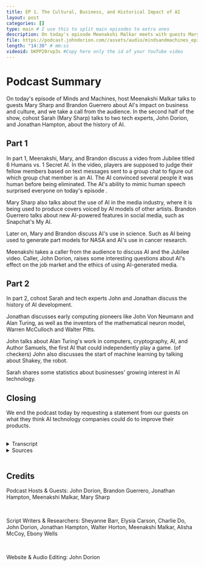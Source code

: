 ```yaml
---
title: EP 1. The Cultural, Business, and Historical Impact of AI
layout: post
categories: []
type: main # I use this to split main episodes to extra ones
description: On today's episode Meenakshi Malkar meets with guests Mary Sharp and Brandon Guerrero to discus AI's impact on culture and businees. We have a chat with a caller from our audience, John Dorion. Our cohost Sarah  meets with, Jonathan Hampton and John Dorion, AI technology experts to discuss the history of AI.
file: https://podcast.johndorion.com//assets/audio/mindsandmachines_episode1.mp3 #Link to your .mp3 file
length: "14:30" # mm:ss
videoid: bKPP20rvp3s #Copy here only the id of your YouTube video
---
```


# Podcast Summary
On today's episode of Minds and Machines, host Meenakshi Malkar talks to guests Mary Sharp and Brandon Guerrero about AI's impact on business and culture, and we take a call from the audience. In the second half of the show, cohost Sarah (Mary Sharp) talks to two tech experts, John Dorion, and Jonathan Hampton, about the history of AI.

## Part 1
In part 1, Meenakshi, Mary, and Brandon discuss a video from Jubilee titled 6 Humans vs. 1 Secret AI. In the video, players are supposed to judge their fellow members based on text messages sent to a group chat to figure out which group chat member is an AI. The AI convinced several people it was human before being eliminated. The AI's ability to mimic human speech surprised everyone on today's episode .


Mary Sharp also talks about the use of AI in the media industry, where it is being used to produce covers voiced by AI models of other artists. Brandon Guerrero talks about new AI-powered features in social media, such as Snapchat's My AI.


Later on, Mary and Brandon discuss AI's use in science. Such as AI being used to generate part models for NASA and AI's use in cancer research.


Meenakshi takes a caller from the audience to discuss AI and the Jubilee video. Caller, John Dorion, raises some interesting questions about AI's effect on the job market and the ethics of using AI-generated media.

## Part 2
In part 2, cohost Sarah and tech experts John and Jonathan discuss the history of AI development.


Jonathan discusses early computing pioneers like John Von Neumann and Alan Turing, as well as the inventors of the mathematical neuron model, Warren McCulloch and Walter Pitts.


John talks about Alan Turing's work in computers, cryptography, AI, and Author Samuels, the first AI that could independently play a game. (of checkers) John also discusses the start of machine learning by talking about Shakey, the robot.


Sarah shares some statistics about businesses' growing interest in AI technology.

## Closing
We end the podcast today by requesting a statement from our guests on what they think AI technology companies could do to improve their products.

<br>

<details><summary>Transcript</summary>

Main Host(Meenakshi): Welcome to Minds and Machines with Meenakshi. We're going to start the show by talking about AI's impact on business and culture and in the second half we'll focus on the history of artificial intelligence. I'd like to introduce our two guests for our first segment: Brandon Guerrero and Mary Sharp.


<br>
Guest 1(Mary): Thank you. We are excited to be a part of this.


<br>
Guest 2(Brandon): Thank you so much for having us.


<br>
Main Host (Meenakshi): Our topic for today is AI which has taken the whole world by storm. Do any of you know much about it?


<br>
Guest 2:(Brandon) I've seen it on social media, and I watched a video on YouTube from Jubilee where they blindfolded 5 people, and they had to guess who the AI was based off text messages in a group chat. It was pretty wild if you ask me.


<br>
Guest 1(Mary): I saw that video too! They eliminated multiple people before they eliminated the actual AI. The AI was so good at sending responses that were more human like than robot like. It was fun to watch, and I was so surprised by the results.


<br>
Main Host (Meenakshi): For our listeners at home who might not know what we're referring to, AI or Artificial Intelligence is a computer's ability to respond like a human, generate documents and data, or mimic human emotions. This technology is so advanced that you can type in a topic for an essay, and it will form a whole report for you. Even going as far as giving you multiple options to choose from.


<br>
Main Host (Meenakshi): This brings me to my next question. How do you guys feel about AI? Like do you guys think that it is cool technology or that it’s creepy?


<br>
Guest 1(Mary): Personally, I think it is awesome and is a huge tech advancement. It has recently been used on social media to change singers of song. Like it can make Beyoncé sing a Taylor Swift song and the voice is spot on. Yes, it is kind of creepy that it can take a Mariah Carey song and make Rihanna sing it, but overall, it's pretty interesting.


<br>
Guest 2(Brandon): Yeah, I must agree. I have seen a few TikTok videos of song covers using AI, and it is interesting how the AI can mimic someone's specific voice. I’ve also heard of sites such as ChatGPT that answer questions in seconds. There is also a new Snapchat feature centered around AI. It’s called “My AI” and you can literally text it anything and it will respond immediately.


<br>
Main Host (Meenakshi): Do you guys know of any examples of how AI is being used in the real world?


<br>
Guest 1(Mary): I was reading a NY Times article the other day and came across a list of examples of real-life people utilizing AI in their work and personal lives. It consisted of everything from small tasks like asking AI to help plan a birthday party or give you meal plan ideas to huge projects like creating parts for spaceships.


<br>
Ryan McClelland, a NASA research engineer, used AI to create parts for his project and the AI actually ended up creating a much more efficient model than what a human can make in a much shorter time frame. I find it absolutely fascinating that some of our greatest minds are also using AI to help better their lives.


<br>
Guest 2(Brandon): That’s actually awesome! Who would have thought even NASA engineers are using AI. I read somewhere that AI is becoming really popular in the Healthcare industry.


<br>
Main Host (Meenakshi): Wait really? How so?


<br>
Guest 2(Brandon): AI basically helps analyze medical data and detect diseases. It has even been helping with cancer research and finding treatments by identifying specific cancer cells. I’m really excited to see what else AI can accomplish in the next few years.


<br>
Main Host (Meenakshi): It seems as though the two of you are in full support of what AI has to offer. Are there any concerns that you guys might have for its advancements as well?


<br>
Guest 1(Mary): A concern that I have about its development is people becoming too reliant on it.


<br>
Main Host (Meenakshi): Can you elaborate?


<br>
Guest 1(Mary): Sure, I know multiple people who take advantage of this technology and use it for their own personal gain. I believe that we will see a decline in work ethic amongst individuals. People might become less honest with their work, resume, and schoolwork.


<br>
Guest 2(Brandon): I see where you are coming from, but I do not think everyone will do that because if a person has true integrity, they won't accept taking the easy way out. Truly, Who does AI hurt? It is not really an issue that will harm society even though it is wrong.  There are bigger issues in the world than worrying about if someone used AI for their history homework.


<br>
Guest 1(Mary): You make a good point, but I am still siding with AI. This is still a real issue that needs to be investigated further.
Nevertheless, it is such a dope concept, and I cannot wrap my head around how much time it must take the developers of it to make it work so well. Technology has come a long way from how it was in the past. AI is the future of the world.


<br>
Main Host (Meenakshi): We are going to go ahead and take on a caller. *Rings* Thank you for calling the Minds and Machines Podcast, whom do I have the pleasure of speaking with?


<br>
Caller(John): Thank you for answering.  My name is John Dorion. It is an honor to be a part of this!


<br>
Main Host (Meenakshi): It’s a pleasure to have you. The topic for the day is AI technology. We have heard some great opinions on the topic and would like to hear yours. So how do you feel about the use of Artificial Intelligence?


<br>
Caller (John): To answer your question, I like the idea of AI. I know some people think AI will take over the world and we will not have any jobs, but there are plenty of jobs that could never be replaced by AI technology and many jobs where AI can be used as a complimentary tool.


<br>
Main Host (Meenakshi): Can you name a few of those jobs if you do not mind me asking?


<br>
Caller(John): Yeah, I don't mind at all. Some of the positions that would be hard to replace are skilled tradespeople, construction workers, teachers, psychologists, and food service workers. Other people in careers like law, medicine, programmers and data analysts will integrate new technology so that their work can become more efficient. Technology can cause career displacement, but it often leads to new careers as well and there will always be flaws that need to be fixed or maintained by humans. I think AI could be massively beneficial if used correctly.


<br>
Guest 1(Mary): Most Definitely!


<br>
Main Host (Meenakshi): That does remind me of the point Mary was making earlier though about how people can be too reliant on AI. I read a news story a few days ago about how two lawyers used ChatGPT to help build their case but ChatGPT generated completely fake cases! The judge ended up issuing a $5,000 fine to the attorneys.


<br>
Main Host (Meenakshi): Anyway, on to lighter topics. Earlier Brandon and Mary mentioned a video from Jubilee. About a gameshow in which a group of people had to choose which member of their group chat was an AI. Have you seen this video?


<br>
Caller(John): I've seen it and it was pretty interesting.


<br>
Main Host (Meenakshi): Do any of you personally think you would have guessed who the AI was? Or do you think you would have been tricked by it as well?


<br>
Guest 2(Brandon): I honestly believe I would have been fooled. The responses from the AI in the chat were so humanlike it was crazy. It sounded more human than the actual humans. Hence the fact that multiple people got eliminated before it.


<br>
Guest 1(Mary): Yeah, I agree. The responses were not too generic or over-emotional, so I would have been tricked as well. I never expected an AI to answer questions so efficiently.


<br>
Main Host (Meenakshi): How about you John? Think you could've guessed which one wasn’t a person?


<br>
Caller(John): I think I would have a hard time picking and it raises interesting questions about how AI could be used unethically to imitate people in text, audio, or video.


<br>
Main Host (Meenakshi): Yeah, they probably would've had me fooled as well. Thank you, John, Brandon, and Mary for sharing your opinions. Once again John, we thank you for being here! Have a nice rest of your day!


<br>
Caller(John): Thank you for having me! Bye guys.


<br>
Main Host (Meenakshi): If anyone else wants to see how well they can detect which person in the group chat is an AI, we've got the YouTube video in our show notes.


(History Segment)


<br>
Main Host (Meenakshi): Onto our next section! I think now is the perfect time to tell you all more about the creation, history, and advancements of Artificial Intelligence. This segment will be led by my co-host Sarah.


<br>
Host #2 (Sarah (Mary)): Hi everyone, my name is Sarah, and I am the cohost of Minds and Machines. Now, I have much more to learn about Artificial Intelligence, which is why I've invited tech experts *inserts name *inserts name, to tell us all more about it. Thank you both for being here!


<br>
Technologist 1 (Jonathan): Thank you for having us.


<br>
Technologist 2 (John): It’s a pleasure to be here.


<br>
Host #2 (Sarah (Mary)): Alright guys, let's dive in. Tell us more about the history of AI, who are its creators?


<br>
Technologist 1 (Jonathan): The development of Artificial Intelligence can be seen as a building block. When it comes to science and technology, researchers build upon already discovered information. But There are a vast number of talented individuals to be credited with the early development of Artificial Intelligence. John Von Neumann (Newman) and Alan Turing were some of the pioneers in early computer technology, without them AI would surely not exist today. People such as Warren McCulloch ( Kulok) and Walter Pitts created the first mathematical neuron model in 1943. John Mccarthy would later be the gentleman accredited with branding the term AI; who defines AI as the science and engineering of making intelligent machines.


<br>
Technologist 2 (John): As far as the timeline of Artificial Intelligence, there's been a long chain of events leading up to the development of Modern Day AI. In 1942 Thanks to Alan Turing and his brilliance for computers and cryptography the allies were able to crack the Enigma code. in 1950 Turing went on to create a test for Artificial intelligence. Another early AI developer, a computer scientist known as Author Samuels developed a program to play checkers, in 1952. It was the first AI that learned how to play a game independently.


<br>
Host #2 (Sarah (Mary)): There have been drastic improvements in technology throughout the years. I guess I didn’t realize the advancements Artificial Intelligence has had throughout time.

<br>
Technologist 1 (Jonathan): Most definitely, most people don’t consider that information systems once had some of the most basic designs.

<br>
Host #2 (Sarah (Mary)): So, at what point in time do we see the development of some of the forms of AI, we see today?

<br>
Technologist 2 (John): The time of its creation was during the 1950s-1960s. During the late 60s we begin to see improvements in machine learning. Shakey the robot developed by the Artificial Intelligence Center at the Stanford Research Insitute was one if not the first AI-based mobile robot to accomplish a task without the need for step-by-step instructions.

<br>
Technologist 1 (Jonathan): We also must consider the fact that the US was reluctant to provide funding for AI development, this was due to discoveries not being as impressive as promised. Which why our society didn’t see a spark of its development until around the late 1900s. This is why developers created inventions such as a self-driving cars that could travel at a speed of 55mph, speech recognition software, and robots that were able to simulate human emotions.

<br>
Host #2 (Sarah (Mary)): It seems as though there wasn’t a boom in AI until recently?

<br>
Technologist 2 (John): That's correct! Though AI systems have been around for decades, the forms of Modern AI we interact with was only developed a few years ago. They're more commonly referred to as large language models due to their ability to mimic human speech.

<br>
Technologist 1 (Jonathan): One of the most commonly used form of AI was launched by Apple in 2011, We know this program as Siri.

<br>
Host 2 (Sarah (Mary)) And it seems that companies aren't slowing down when it comes to investing in and developing AI technology. According to CompTIA (Comp - Tea - Uh), an IT certifications & training company, "35% of companies are using AI and 42% of companies are exploring AI for..." use in the future. "91.5% of leading businesses invest in AI on an ongoing basis."

<br>
Host 2 (Sarah (Mary)): Alright let's get back together and go over the final group question.

<br>
(Closing Remarks)

<br>
Main Host (Meenakshi): Welcome back Host 2! Hope you learned a lot about the history of AI.

<br>
Host 2 (Sarah (Mary)): Thanks! I did, I learned all about computers and technology through the ages. We talked about everything from the first people to develop the idea of a computer to the first person to think about neural networks. We even learned about an early AI that could play checkers!

<br>
Main Host (Meenakshi): Neat! Ok, that brings me to my final question of this session for all our guests today. In what ways do you think AI technology should be improved and why? There are no wrong answers to this. I would like to hear everyone’s perspective on it.

<br>
Guest 2 (Brandon): I would say keeping it up to date with the current trends and phrases would make it more efficient. This will definitely improve how accurate the data and responses are.

<br>
Tech 1 (Jonathan):   I would just add that I think developers should monitor the performance of it more closely to catch the flaws in the data. It’s already pretty much perfect and extraordinary. I hope to see more ways it can be used in the future.

<br>
Tech 2 (John): I think that AI could be improved by working with a regulatory body to help control its development and scope. AI technology is very important and should be guided as such.

<br>
Main Host (Meenakshi): That concludes our podcast for today. Thank you for tuning in. We hope you enjoyed learning about AI, it's history, cultural, and business significance as much as we did. Make sure to give us a subscribe and follow so you can be sure to catch our next upload. Or maybe you can ask your AI to set a reminder for you!


</details>
<details><summary>Sources</summary>
Anderson, M. (2023, May 8). “Ai pause” open letter stokes fear and controversy. IEEE Spectrum. https://spectrum.ieee.org/ai-pause-letter-stokes-fear#toggle-gdpr
<br>
Biswal, A. (2023, May 26). 7 types of artificial intelligence that you should know in 2023. Simplilearn.com. https://www.simplilearn.com/tutorials/artificial-intelligence-tutorial/types-of-artificial-intelligence
<br>
Claburn, T. (2023, June 22). Lawyers who cited fake cases invented by CHATGPT must pay. The Register® - Biting the hand that feeds IT. https://www.theregister.com/2023/06/22/lawyers_fake_cases/
<br>
Copeland, B. J. (n.d.). Alan Turing and the beginning of ai. Encyclopædia Britannica. https://www.britannica.com/technology/artificial-intelligence/Alan-Turing-and-the-beginning-of-AI
<br>
Council of Europe. (n.d.). History of artificial intelligence - artificial intelligence - www.coe.int. Artificial Intelligence. https://www.coe.int/en/web/artificial-intelligence/history-of-ai#:~:text=1940%2D1960%3A%20Birth%20of%20AI%20in%20the%20wake%20of%20cybernetics&text=Just%20before%2C%20a%20first%20mathematical,Pitts%20as%20early%20as%201943
<br>
CrashCourse. (2019, December 27). The Future of Artificial Intelligence: Crash course AI #20. YouTube. https://www.youtube.com/watch?v=T7Rv4tGRlfc&t=23s
<br>
Dilmegani, C. (2019, April 10). In-depth guide to future of AI in 2023, according to top experts. AIMultiple. https://research.aimultiple.com/future-of-ai/
<br>
Fun Ai Tools. Easy With AI. (n.d.). https://easywithai.com/fun-ai-tools/
<br>
The future of AI: How Artificial Intelligence Will Change the world. Built In. (n.d.). https://builtin.com/artificial-intelligence/artificial-intelligence-future
<br>
Jubilee. (2023, March 29). 6 humans vs 1 secret AI. YouTube. https://www.youtube.com/watch?v=bKPP20rvp3s
<br>
Lett, P., & Ashkenas, J. (2023, June 1). We spoke with 5 people who work with A.I. Here’s what keeps them up at night. The New York Times. https://www.nytimes.com/interactive/2023/06/01/opinion/ai-technology-future.html
<br>
McKinsey & Company. (2023, April 24). What is ai?. McKinsey & Company. https://www.mckinsey.com/featured-insights/mckinsey-explainers/what-is-ai
<br>
Nickson, R. (2023, March 25). I made a Kanye song with Ai - Music is forever changed. YouTube. https://www.youtube.com/watch?v=2sMpIXQcSCA&ab_channel=RobertoNickson
<br>
Palokangas, E. (2023, May 23). How much does ai cost? what to consider. Scribe. https://scribehow.com/library/cost-of-ai#:~:text=for%20AI%20solutions%3F-,On%20average%2C%20companies%20can%20expect%20to%20pay%20anywhere%20from%20%240,on%20the%20consultant’s%20hourly%20fee
<br>
Paris, F., & Buchanan, L. (2023, April 14). 35 ways real people are using A.I. Right Now. The New York Times. https://www.nytimes.com/interactive/2023/04/14/upshot/up-ai-uses.html
<br>
Pio, L., & Cury, C. (2023, June 21). 15 artificial intelligence pros and cons that you need to know. Rock Content. https://rockcontent.com/blog/artificial-intelligence-pros-and-cons/
<br>
Q.ai - Powering a Personal Wealth Movement. (2022, December 2). The Pros and cons of Artificial Intelligence. Forbes. https://www.forbes.com/sites/qai/2022/12/01/the-pros-and-cons-of-artificial-intelligence/?sh=3737cef54703
<br>
Roos, D. (2023, June 6). 8 jobs AI will replace and 8 it won’t (yet). HowStuffWorks. https://electronics.howstuffworks.com/future-tech/jobs-ai-will-replace.htm
<br>
Singh, N., Tyagi, A., & Ayyagari, N. (2023, May 21). The timeline of artificial intelligence - from the 1940s. Verloop.io. https://verloop.io/blog/the-timeline-of-artificial-intelligence-from-the-1940s/#enigma-was-broken-using-ai-19
<br>
Swoyer, A. (2023, June 1). New York lawyers face sanctions for using chat GPT for legal research, citing fake cases. The Washington Times. https://www.washingtontimes.com/news/2023/jun/1/new-york-lawyers-face-sanctions-using-chat-gpt-leg/
<br>
Tomar, D. (2023, May 22). Controversial topic: Artificial intelligence. Academic Influence. https://academicinfluence.com/inflection/controversial-topics/controversial-topic-artificial-intelligence
<br>
Top 21 applications of Artificial Intelligence in 2023. TechEmergent. (2023, June 23). https://techemergent.com/applications-of-artificial-intelligence/
<br>
Watters, A. (2023, January 13). 30+ artificial intelligence statistics and facts for 2023. Default. https://connect.comptia.org/blog/artificial-intelligence-statistics-facts
<br>
Western Governors University. (2022, April 25). All the benefits of Artificial Intelligence. Western Governors University. https://www.wgu.edu/blog/benefits-artificial-intelligence2204.html#close
</details>

<br>

## Credits
Podcast Hosts & Guests: John Dorion, Brandon Guerrero, Jonathan Hampton, Meenakshi Malkar, Mary Sharp

<br>

Script Writers & Researchers: Sheyanne Barr, Elysia Carson, Charlie Do, John Dorion, Jonathan Hampton, Walter Horton, Meenakshi Malkar, Alisha McCoy, Ebony Wells

<br>

Website & Audio Editing: John Dorion
